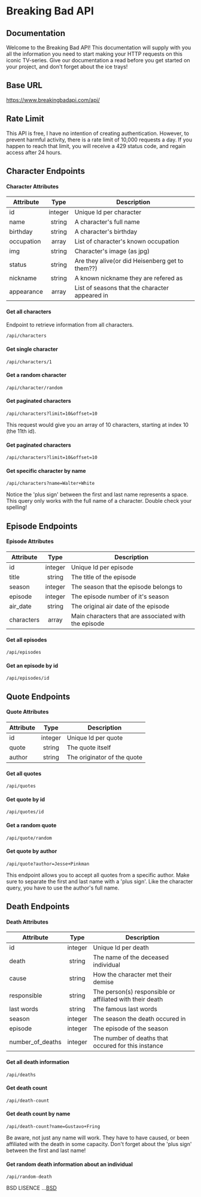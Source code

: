 # Breaking Bad API

## Documentation

Welcome to the Breaking Bad API! This documentation will supply
with you all the information you need to start making your HTTP
requests on this iconic TV-series. Give our documentation a read before you get started on
your project, and don't forget about the ice trays!

## Base URL
https://www.breakingbadapi.com/api/

## Rate Limit
This API is free, I have no intention of creating authentication. However, to prevent harmful activity, there is a rate limit of 10,000 requests a day. If you happen to reach that limit, you will receive a 429 status code, and regain access after 24 hours.

## Character Endpoints

#### Character Attributes

| Attribute   | Type          | Description  |
| ----------- |:-------------:| ------------ |
| id          | integer       | Unique Id per character |
| name        | string        | A character's full name |
| birthday    | string        | A character's birthday  |
| occupation  | array         | List of character's known occupation    |
| img         | string        | Character's image (as jpg)   |
| status      | string        | Are they alive(or did Heisenberg get to them??)    |
| nickname    | string        | A known nickname they are refered as     |
| appearance  | array         | List of seasons that the character appeared in    |

#### Get all characters
Endpoint to retrieve information from all characters.
```
/api/characters
```

#### Get single character
```
/api/characters/1
```

#### Get a random character
```
/api/character/random
```

#### Get paginated characters
```
/api/characters?limit=10&offset=10
```
This request would give you an array of 10 characters, starting at index 10 (the 11th id).

#### Get paginated characters
```
/api/characters?limit=10&offset=10
```

#### Get specific character by name 
```
/api/characters?name=Walter+White
```
Notice the 'plus sign' between the first and last name represents a space. This query only works with the full name of a character. Double check your spelling!

## Episode Endpoints

#### Episode Attributes

| Attribute   | Type          | Description  |
| ----------- |:-------------:| ------------ |
| id          | integer       | Unique Id per episode |
| title       | string        | The title of the episode |
| season      | integer       | The season that the episode belongs to |
| episode     | integer       | The episode number of it's season   |
| air_date    | string        | The original air date of the episode   |
| characters  | array         | Main characters that are associated with the episode   |

#### Get all episodes
```
/api/episodes
```

#### Get an episode by id
```
/api/episodes/id
```

## Quote Endpoints

#### Quote Attributes

| Attribute   | Type          | Description  |
| ----------- |:-------------:| ------------ |
| id          | integer       | Unique Id per quote |
| quote       | string        | The quote itself |
| author      | string        | The originator of the quote |

#### Get all quotes
```
/api/quotes
```

#### Get quote by id
```
/api/quotes/id
```

#### Get a random quote
```
/api/quote/random
```

#### Get quote by author
```
/api/quote?author=Jesse+Pinkman
```
This endpoint allows you to accept all quotes from a specific author. Make sure to separate the first and last name with a 'plus sign'. Like the character query, you have to use the author's full name.

## Death Endpoints

#### Death Attributes

| Attribute         | Type          | Description  |
| ----------------- |:-------------:| ------------ |
| id                | integer       | Unique Id per death |
| death             | string        | The name of the deceased individual |
| cause             | string        | How the character met their demise  |
| responsible       | string        | The person(s) responsible or affiliated with their death   |
| last words        | string        | The famous last words   |
| season            | integer       | The season the death occured in    |
| episode           | integer       | The episode of the season     |
| number_of_deaths  | integer       | The number of deaths that occured for this instance    |

#### Get all death information
```
/api/deaths
```

#### Get death count
```
/api/death-count
```

#### Get death count by name
```
/api/death-count?name=Gustavo+Fring
```
Be aware, not just any name will work. They have to have caused, or been affiliated with the death in some capacity. Don't forget about the 'plus sign' between the first and last name!

#### Get random death information about an individual
```
/api/random-death
```


BSD LISENCE ...<a href='https://github.com/timbiles/Breaking-Bad--API/blob/master/LICENSE.rst'>BSD</a>
